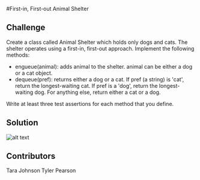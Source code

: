 #First-in, First-out Animal Shelter

## Challenge
Create a class called Animal Shelter which holds only dogs and cats. The shelter operates using a first-in, first-out
approach.
Implement the following methods:
- engueue(animal): adds animal to the shelter. animal can be either a dog or a cat object.
- dequeue(pref): returns either a dog or a cat. If pref (a string) is 'cat', return the longest-waiting cat. If pref is
a 'dog', return the longest-waiting dog. For anything else, return either a cat or a dog.

Write at least three test assertions for each method that you define.

## Solution
![alt text](assets/fifo_animal_shelter.jpg "fifo_animal_shelter ")

## Contributors
Tara Johnson
Tyler Pearson